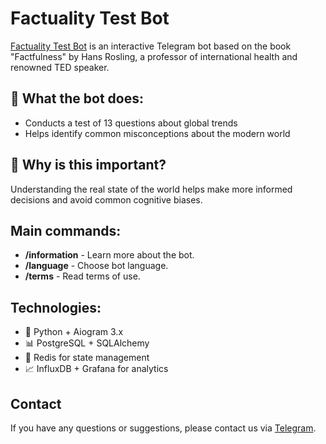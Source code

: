 # Factuality Test Bot

[Factuality Test Bot](https://t.me/factuality_test_bot) is an interactive Telegram bot based on the book "Factfulness" by Hans Rosling, a professor of international health and renowned TED speaker.


## 🎯 What the bot does:
- Conducts a test of 13 questions about global trends
- Helps identify common misconceptions about the modern world


## 🤔 Why is this important?
Understanding the real state of the world helps make more informed decisions and avoid common cognitive biases.


## Main commands:
- **/information** - Learn more about the bot.
- **/language** - Choose bot language.
- **/terms** - Read terms of use.


## Technologies:
- 🐍 Python + Aiogram 3.x
- 📊 PostgreSQL + SQLAlchemy
- 🔄 Redis for state management
- 📈 InfluxDB + Grafana for analytics


## Contact
If you have any questions or suggestions, please contact us via [Telegram](https://t.me/van4956).
